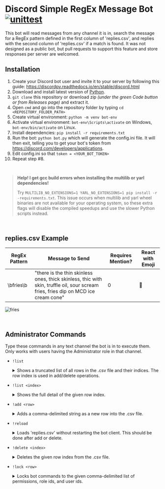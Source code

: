 # Discord Simple RegEx Message Bot [![unittest](https://github.com/RailKill/discord-simp/actions/workflows/ci.yml/badge.svg)](https://github.com/RailKill/discord-simp/actions/workflows/ci.yml)
This bot will read messages from any channel it is in, search the message for a RegEx pattern defined in the first column of 'replies.csv',
and replies with the second column of 'replies.csv' if a match is found. It was not designed as a public bot, but pull requests to support
this feature and store responses per server are welcomed.


## Installation
1. Create your Discord bot user and invite it to your server by following this guide: https://discordpy.readthedocs.io/en/stable/discord.html
2. Download and install latest version of [Python](https://www.python.org/downloads/).
3. `git clone` this repository or download zip *(under the green Code button or from Releases page)* and extract it.
4. Open `cmd` and go into the repository folder by typing `cd <REPOSITORY_FOLDER_PATH>`
5. Create virtual environment: `python -m venv bot-env`
6. Activate virtual environment: `bot-env\Scripts\activate` on Windows, `bot-env/bin/activate` on Linux.
7. Install dependencies: `pip install -r requirements.txt`
8. Run the bot: `python bot.py` which will generate the config.ini file. It will then exit, telling you
   to get your bot's token from https://discord.com/developers/applications.
9. Edit config.ini so that `token = <YOUR_BOT_TOKEN>`
10. Repeat step #8.

&nbsp;
> **Help! I get gcc build errors when installing the multilib or yarl dependencies!**  
> 
> Try `MULTILIB_NO_EXTENSIONS=1 YARL_NO_EXTENSIONS=1 pip install -r -requirements.txt`. This issue occurs when multilib and yarl wheel binaries
are not available for your operating system, so these extra flags will disable the compiled speedups and use the slower Python scripts instead.
<br/>


## replies.csv Example

| RegEx Pattern | Message to Send | Requires Mention? | React with Emoji |
| - | - | - | - |
| \bfries\b | "there is the thin skinless ones, thick skinless, thic with skin, truffle oil, sour scream fries, fries dip on MCD ice cream cone" | 0 | 🍟 |

![fries](https://user-images.githubusercontent.com/11093103/146556296-c8b6a00b-4a30-491b-ac42-7f11d3a9ebe4.jpg)

<br/>


## Administrator Commands
Type these commands in any text channel the bot is in to execute them. Only works with users having the Administrator role in that channel.

- `!list`
  <details>
  <summary>Shows a truncated list of all rows in the .csv file and their indices. The row index is used in add/delete operations.</summary>
  
  ![list](https://user-images.githubusercontent.com/11093103/146659348-98fa2016-dea9-4073-8242-2eddbebc6da9.jpg)
  </details>

- `!list <index>`
  <details>
  <summary>Shows the full detail of the given row index.</summary>
  
  ![list0](https://user-images.githubusercontent.com/11093103/146659473-bb13ea47-7061-415f-a828-6651db9695bd.jpg)
  </details>
  
- `!add <row>`
  <details>
  <summary>Adds a comma-delimited string as a new row into the .csv file.</summary>
  
  ![add](https://user-images.githubusercontent.com/11093103/146659670-18456ce9-c846-4576-98f1-4f60bd31a745.jpg)
  
  The 'row' parameter is entered exactly as how you would type it in the .csv file. In this example, the parameter can be broken
  into 4 parts: `\bsomething\b`, `i'm alive!`, `0` and `<custom emoji>`. It corresponds to the 4 fields shown in the previous **'replies.csv Example'** section.
  </details>

- `!reload`
  <details>
  <summary>Loads 'replies.csv' without restarting the bot client. This should be done after add or delete.</summary>
  
  ![reload](https://user-images.githubusercontent.com/11093103/146659676-8caef86b-b5bf-4a44-811f-90b53ce4176d.jpg)

  After reloading, sending a message that matches the `\bsomething\b` regular expression shown in the previous `!add` example will now trigger the bot's response:
  
  ![saysomething](https://user-images.githubusercontent.com/11093103/146659765-93b20842-ef10-4aad-b61f-79c71a328669.jpg)
  </details>

- `!delete <index>`
  <details>
    <summary>Deletes the given row index from the .csv file.</summary>

    ![delete](https://user-images.githubusercontent.com/11093103/146659768-5ab9cba2-b539-445e-a189-cc1c7a340ba1.jpg)
  </details>
 
 - `!lock <row>`
   <details>
      <summary>Locks bot commands to the given comma-delimited list of permissions, role ids, and user ids.</summary>
      
      By default, bot commands can only be used by users with the administrator permission. It is equivalent to typing `!lock administrator,,` or `!lock reset`.
      [List of permission attributes can be found here](https://discordpy.readthedocs.io/en/stable/api.html#permissions). You can use multiple fields such as
      `!lock "manage_guild,kick_members","123,456",` which will only alow users with permissions levels equal to or greater than manage server + kick, and must
      belong to either role ID 123 or 456. An admin who is not in either role for example, will not be able to use any commands.
   </details>
